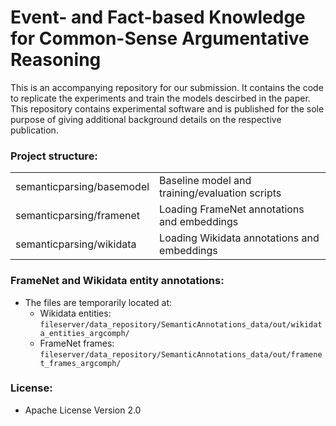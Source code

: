 # Event- and Fact-based Knowledge for Common-Sense Argumentative Reasoning


This is an accompanying repository for  our submission. It contains the code to replicate the experiments and train the models descirbed in the paper.
This repository contains experimental software and is published for the sole purpose of giving additional background details on the respective publication.
 
### Project structure:

<table>
    <tr>
        <td>semanticparsing/basemodel</td><td>Baseline model and training/evaluation scripts</td>
    </tr>
    <tr>
        <td>semanticparsing/framenet</td><td>Loading FrameNet annotations and embeddings</td>
    </tr>
    <tr>
        <td>semanticparsing/wikidata</td><td>Loading Wikidata annotations and embeddings</td>
    </tr>
</table>


### FrameNet and Wikidata entity annotations:

* The files are temporarily located at:
    * Wikidata entities: `fileserver/data_repository/SemanticAnnotations_data/out/wikidata_entities_argcomph/`
    * FrameNet frames: `fileserver/data_repository/SemanticAnnotations_data/out/framenet_frames_argcomph/`

### License:
* Apache License Version 2.0
